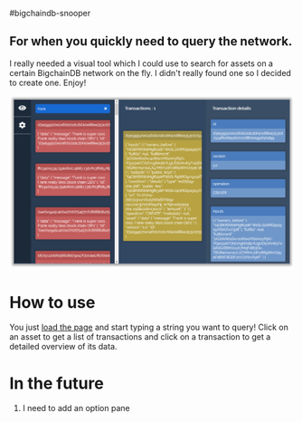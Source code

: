 #bigchaindb-snooper
## For when you quickly need to query the network.

I really needed a visual tool which I could use to search for assets on a certain BigchainDB network on the fly. I didn't really found one so I decided to create one. Enjoy!

![UI Screenshot](img/screen.png)

# How to use

You just [load the page](https://artusvranken.github.io/bigchaindb-snooper) and start typing a string you want to query! Click on an asset to get a list of transactions and click on a transaction to get a detailed overview of its data.

# In the future

1. I need to add an option pane
